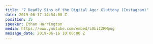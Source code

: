 ```yaml
---
title: '7 Deadly Sins of the Digital Age: Gluttony (Instagram)'
date: 2019-06-17 14:54:00 Z
position: 35
speaker: Ethan Harrington
media: https://www.youtube.com/embed/L0biIZRMpug
message_date: 2019-06-16 10:00:00 Z
---
```


